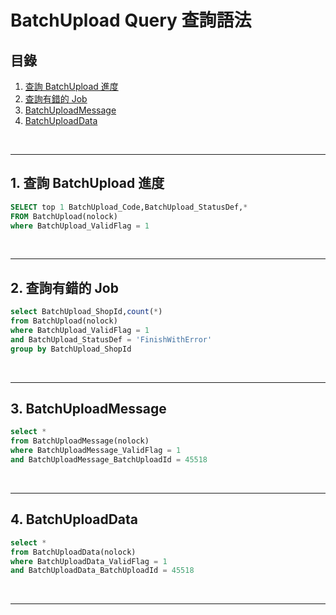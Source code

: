 # BatchUpload Query 查詢語法

## 目錄
1. [查詢 BatchUpload 進度](#1-查詢-batchupload-進度)
2. [查詢有錯的 Job](#2-查詢有錯的-job)
3. [BatchUploadMessage](#3-batchuploadmessage)
4. [BatchUploadData](#4-batchuploaddata)

<br>

---

## 1. 查詢 BatchUpload 進度

```sql
SELECT top 1 BatchUpload_Code,BatchUpload_StatusDef,*
FROM BatchUpload(nolock)
where BatchUpload_ValidFlag = 1
```

<br>

---

## 2. 查詢有錯的 Job

```sql
select BatchUpload_ShopId,count(*)
from BatchUpload(nolock)
where BatchUpload_ValidFlag = 1
and BatchUpload_StatusDef = 'FinishWithError'
group by BatchUpload_ShopId
```

<br>

---

## 3. BatchUploadMessage

```sql
select *
from BatchUploadMessage(nolock)
where BatchUploadMessage_ValidFlag = 1
and BatchUploadMessage_BatchUploadId = 45518
```

<br>

---

## 4. BatchUploadData

```sql
select *
from BatchUploadData(nolock)
where BatchUploadData_ValidFlag = 1
and BatchUploadData_BatchUploadId = 45518
```

<br>

---